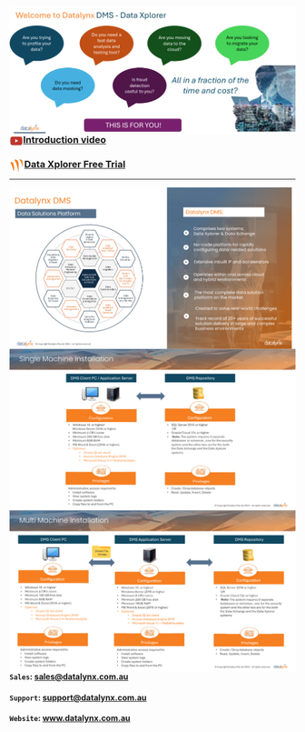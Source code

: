 [<img src="https://github.com/Datalynx-Australia/Images/blob/main/IntroPg1_Xplorer.png"
     alt="Datalynx PG1"
     style="float: left; margin-right: 10px;" />](https://www.datalynx.com.au/)

 ### [<img src="https://github.com/Datalynx-Australia/Images/blob/main/Youtube_24.png" align="left">](https://youtu.be/JYoUSzsCsdI) [Introduction video](https://youtu.be/JYoUSzsCsdI)


 ### [<img src="https://github.com/Datalynx-Australia/Images/blob/main/DataXplorer.png" align="left">](https://www.datalynx.com.au/xplore) [Data Xplorer Free Trial](https://www.datalynx.com.au/xplore)


------------------------------------------------------------------------------------------------

 

[<img src="https://github.com/Datalynx-Australia/Images/blob/main/IntroPg2.png"
     alt="Datalynx PG2"
     style="float: left; margin-right: 10px;" />](https://www.datalynx.com.au/)

[<img src="https://github.com/Datalynx-Australia/Images/blob/main/IntroPg3.png"
     alt="Datalynx PG3"
     style="float: left; margin-right: 10px;" />](https://www.datalynx.com.au/)

[<img src="https://github.com/Datalynx-Australia/Images/blob/main/IntroPg4.png"
     alt="Datalynx PG4"
     style="float: left; margin-right: 10px;" />](https://www.datalynx.com.au/)


 #### `Sales`:   sales@datalynx.com.au     
 #### `Support`: support@datalynx.com.au     
 #### `Website`: www.datalynx.com.au

